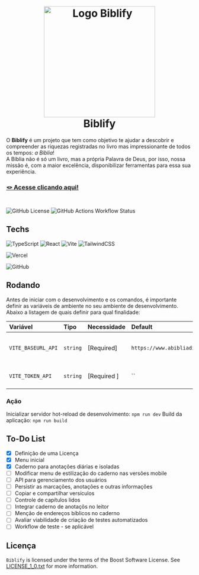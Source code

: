 <h1 align="center">
  <img src="./logo.svg" height="300" width="300" alt="Logo Biblify" /><br>
  Biblify
</h1>

O **Biblify** é um projeto que tem como objetivo te ajudar a descobrir e compreender as riquezas registradas no livro mas impressionante de todos os tempos: *a Bíblia*!
<br/>
A Bíblia não é só um livro, mas a própria Palavra de Deus, por isso, nossa missão é, com a maior excelência, disponibilizar ferramentas para essa sua experiência.

### [🪢 Acesse clicando aqui! ](https://biblify.vercel.app)
#

![GitHub License](https://img.shields.io/github/license/jpmoncao/biblify?labelColor=101010)
![GitHub Actions Workflow Status](https://img.shields.io/github/actions/workflow/status/jpmoncao/biblify/XXXXXX.yml?style=flat&labelColor=%23101010)

## Techs

![TypeScript](https://img.shields.io/badge/typescript-%23007ACC.svg?style=for-the-badge&logo=typescript&logoColor=white)
![React](https://img.shields.io/badge/react-%2320232a.svg?style=for-the-badge&logo=react&logoColor=%2361DAFB)
![Vite](https://img.shields.io/badge/vite-%23646CFF.svg?style=for-the-badge&logo=vite&logoColor=ffb20a)
![TailwindCSS](https://img.shields.io/badge/tailwindcss-%2338B2AC.svg?style=for-the-badge&logo=tailwind-css&logoColor=white)

![Vercel](https://img.shields.io/badge/vercel-%23000000.svg?style=for-the-badge&logo=vercel&logoColor=white)

![GitHub](https://img.shields.io/badge/GitHub-fff?style=for-the-badge&logo=github&logoColor=181717)
<!-- ![GitHub Actions](https://img.shields.io/badge/GitHub%20Actions-2088ff?style=for-the-badge&logo=github-actions&logoColor=fff) -->

<!-- ## Arquitetura

Descrição sobre arquitetura escolhida, tanto de diretórios (monorepo, MVC, etc.) quando de projeto (monolito, microsserviços, APIs, fluxo de comunicação, etc.), tudo conforme cabível dentro do escopo desejado.

Exemplos com fluxogramas, mermaid e/ou imagens são sempre bem-vindos -->

## Rodando

Antes de iniciar com o desenvolvimento e os comandos, é importante definir as variáveis de ambiente no seu ambiente de desenvolvimento. Abaixo a listagem de quais definir para qual finalidade:

| Variável  | Tipo     | Necessidade            | Default | Descrição                  |
| :-------- | :------- | :--------------------- | :------ | -------------------------- |
| `VITE_BASEURL_API` | `string` | [Required] | `https://www.abibliadigital.com.br/api`   | URL da API para recursos da Bíblia |
| `VITE_TOKEN_API` | `string` | [Required ] | ``   | Auth token da API |

### Ação

Inicializar servidor hot-reload de desenvolvimento: `npm run dev`
Build da aplicação: `npm run build`

<!--
LISTA DE POSSÍVEIS AÇÕES

Linter
Checagem de Tipos
Conversão TS -> JS
Buscar/iniciar Migrações (Atualizações) de Banco de Dados
Atualizar Estrutura do Banco de Dados com Novas Migrações
Iniciar Testes Automatizados
Popular Banco de Dados para Execução Local
Iniciar o Servidor
...
 -->

## To-Do List

- [x] Definição de uma Licença
- [x] Menu inicial
- [x] Caderno para anotações diárias e isoladas
- [ ] Modificar menu de estilização do caderno nas versões mobile
- [ ] API para gerenciamento dos usuários
- [ ] Persistir as marcações, anotações e outras informações
- [ ] Copiar e compartilhar versículos
- [ ] Controle de capítulos lidos
- [ ] Integrar caderno de anotaçõs no leitor
- [ ] Menção de endereços bíblicos no caderno
- [ ] Avaliar viabilidade de criação de testes automatizados
- [ ] Workflow de teste - se aplicável

<!-- ## Contrib

Definições curtas e objetivas de padrões a serem seguidos para contribuição de PRs.

Padrões em detalhes, explicações e informações/solicitações mais profundas em um "CONTRIBUTING.MD"; vide [https://github.com/jessesquires/.github/blob/main/CONTRIBUTING.md](https://github.com/jessesquires/.github/blob/main/CONTRIBUTING.md)
-->

## Licença
`Biblify` is licensed under the terms of the Boost Software License. 
See [LICENSE_1_0.txt](http://www.boost.org/LICENSE_1_0.txt) for more information.
